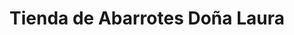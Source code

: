 ---
title: "Tienda de Abarrotes Doña Laura"
url: /tepic/tienda-de-abarrotes-dona-laura/
shop: tienda rural
---
